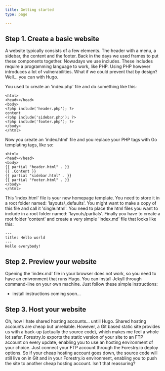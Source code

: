 ```yaml
---
title: Getting started
type: page

---
```


## Step 1. Create a basic website

A website typically consists of a few elements. The header with a menu, a sidebar, the content and the footer. Back in the days we used frames to put these components together. Nowadays we use includes. These includes require a programming language to work, like PHP. Using PHP however introduces a lot of vulnerabilities. What if we could prevent that by design? Well... you can with Hugo.

You used to create an 'index.php' file and do something like this:

```
<html>
<head></head>
<body>
<?php include('header.php'); ?>
content
<?php include('sidebar.php'); ?>
<?php include('footer.php'); ?>
</body>
</html>
```

Now you create an 'index.html' file and you replace your PHP tags with Go templating tags, like so:

```
<html>
<head></head>
<body>
{{ partial "header.html" . }}
{{ .Content }}
{{ partial "sidebar.html" . }}
{{ partial "footer.html" . }}
</body>
</html>
```

This 'index.html' file is your new homepage template. You need to store it in a root folder named: 'layouts/_defaults'. You might want to make a copy of this file and call it 'single.html'. You need to place the html files you want to include in a root folder named: 'layouts/partials'. Finally you have to create a root folder 'content' and create a very simple 'index.md' file that looks like this:


```
---
title: Hello world
---
Hello everybody!
```

## Step 2. Preview your website

Opening the 'index.md' file in your browser does not work, so you need to have an enivronment that runs Hugo. You can install Jekyll through command-line on your own machine. Just follow these simple instructions:


* install instructions coming soon...

## Step 3. Host your website

Oh, how I hate shared hosting accounts... untill Hugo. Shared hosting accounts are cheap but unreliable. However, a Git based static site provides us with a back-up (actually the source code), which makes me feel a whole lot safer. Forestry.io exports the static version of your site to an FTP account on every update, enabling you to use an hosting environment of your choice. Just connect your FTP account through the Forestry.io deploy options. So if your cheap hosting account goes down, the source code will still live on in Git and in your Forestry.io environment, enabling you to push the site to another cheap hosting account. Isn't that reassuring?